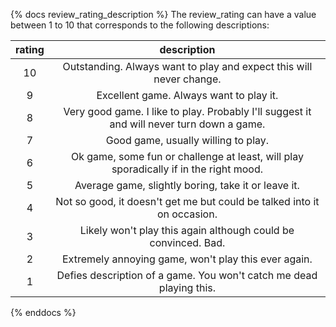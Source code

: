 {% docs review_rating_description %}
  The review_rating can have a value between 1 to 10 that corresponds to the following descriptions:

  
| rating |                                        description                                        |
|:------:|:-----------------------------------------------------------------------------------------:|
|   10   | Outstanding. Always want to play and expect this will never change.                       |
|    9   | Excellent game. Always want to play it.                                                   |
|    8   | Very good game. I like to play. Probably I'll suggest it and will never turn down a game. |
|    7   | Good game, usually willing to play.                                                       |
|    6   | Ok game, some fun or challenge at least, will play sporadically if in the right mood.     |
|    5   | Average game, slightly boring, take it or leave it.                                       |
|    4   | Not so good, it doesn't get me but could be talked into it on occasion.                   |
|    3   | Likely won't play this again although could be convinced. Bad.                            |
|    2   | Extremely annoying game, won't play this ever again.                                      |
|    1   | Defies description of a game. You won't catch me dead playing this.                       |

{% enddocs %}